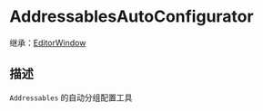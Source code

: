 # AddressablesAutoConfigurator

继承：[EditorWindow](https://docs.unity.cn/cn/2022.3/ScriptReference/EditorWindow.html)

## 描述

`Addressables` 的自动分组配置工具